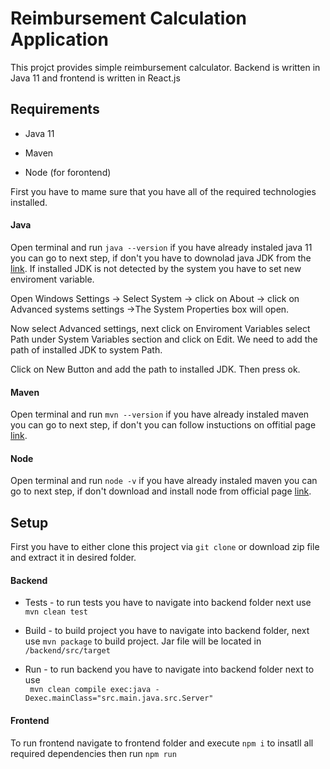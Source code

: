# Reimbursement Calculation Application

This projct provides simple reimbursement calculator. Backend is written in Java 11 and frontend is written in React.js

## Requirements

  * Java 11
  
  * Maven
  
  * Node (for forontend)


First you have to mame sure that you have all of the required technologies installed.

#### Java
 Open terminal and run `java --version` if you have already instaled java 11 you can go to next step, if don't you have to downolad java JDK from the [link](https://www.oracle.com/java/technologies/javase/jdk11-archive-downloads.html).  If installed JDK is not detected by the system you have to set new enviroment variable.
 
Open Windows Settings -> Select System -> click on About ->  click on Advanced systems settings ->The System Properties box will open.

Now select Advanced settings, next click on Enviroment Variables select Path under System Variables section and click on Edit. We need to add the path of installed JDK to system Path.

Click on New Button and add the path to installed JDK. Then press ok.

#### Maven
Open terminal and run `mvn --version` if you have already instaled maven you can go to next step, if don't you can follow instuctions on offitial page 
[link](https://maven.apache.org/install.html).

#### Node
Open terminal and run `node -v` if you have already instaled maven you can go to next step, if don't download and install node from official page [link](https://nodejs.org/en/download/).

## Setup

First you have to either clone this project via `git clone` or download zip file and extract it in desired folder.

#### Backend
  * Tests - to run tests you have to navigate into backend folder next  use `mvn clean test`
  
  * Build - to build project you have to navigate into backend folder, next use `mvn package` to build project. Jar file will be located in `/backend/src/target` 
  
  * Run - to run backend you have to navigate into backend folder next to  use <br> ` mvn clean compile exec:java -Dexec.mainClass="src.main.java.src.Server"`
  
#### Frontend
To run frontend navigate to frontend folder and execute `npm i` to insatll all required dependencies then run `npm run`
